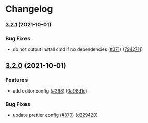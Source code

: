 # Changelog

### [3.2.1](https://www.github.com/project-calavera/project-calavera/compare/v3.2.0...v3.2.1) (2021-10-01)


### Bug Fixes

* do not output install cmd if no dependencies ([#371](https://www.github.com/project-calavera/project-calavera/issues/371)) ([7942711](https://www.github.com/project-calavera/project-calavera/commit/794271170798edbfbe48eedc6ca22ba2b4724148))

## [3.2.0](https://www.github.com/project-calavera/project-calavera/compare/v3.1.55...v3.2.0) (2021-10-01)


### Features

* add editor config ([#368](https://www.github.com/project-calavera/project-calavera/issues/368)) ([0a98d1c](https://www.github.com/project-calavera/project-calavera/commit/0a98d1cfcaa7ec22edaea285afbda0feb5a6d570))


### Bug Fixes

* update prettier config ([#370](https://www.github.com/project-calavera/project-calavera/issues/370)) ([d229420](https://www.github.com/project-calavera/project-calavera/commit/d2294203ed9bacb0b047ca1eef7e17acb861f4ac))
